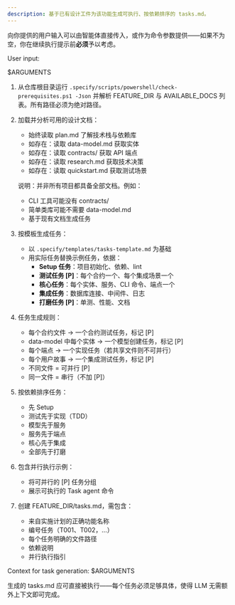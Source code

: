 ```yaml
---
description: 基于已有设计工件为该功能生成可执行、按依赖排序的 tasks.md。
---
```


向你提供的用户输入可以由智能体直接传入，或作为命令参数提供——如果不为空，你在继续执行提示前**必须**予以考虑。

User input:

$ARGUMENTS

1. 从仓库根目录运行 `.specify/scripts/powershell/check-prerequisites.ps1 -Json` 并解析 FEATURE_DIR 与 AVAILABLE_DOCS 列表。所有路径必须为绝对路径。
2. 加载并分析可用的设计文档：
   - 始终读取 plan.md 了解技术栈与依赖库
   - 如存在：读取 data-model.md 获取实体
   - 如存在：读取 contracts/ 获取 API 端点
   - 如存在：读取 research.md 获取技术决策
   - 如存在：读取 quickstart.md 获取测试场景

   说明：并非所有项目都具备全部文档。例如：
   - CLI 工具可能没有 contracts/
   - 简单类库可能不需要 data-model.md
   - 基于现有文档生成任务

3. 按模板生成任务：
   - 以 `.specify/templates/tasks-template.md` 为基础
   - 用实际任务替换示例任务，依据：
     * **Setup 任务**：项目初始化、依赖、lint
     * **测试任务 [P]**：每个合约一个、每个集成场景一个
     * **核心任务**：每个实体、服务、CLI 命令、端点一个
     * **集成任务**：数据库连接、中间件、日志
     * **打磨任务 [P]**：单测、性能、文档

4. 任务生成规则：
   - 每个合约文件 → 一个合约测试任务，标记 [P]
   - data-model 中每个实体 → 一个模型创建任务，标记 [P]
   - 每个端点 → 一个实现任务（若共享文件则不可并行）
   - 每个用户故事 → 一个集成测试任务，标记 [P]
   - 不同文件 = 可并行 [P]
   - 同一文件 = 串行（不加 [P]）

5. 按依赖排序任务：
   - 先 Setup
   - 测试先于实现（TDD）
   - 模型先于服务
   - 服务先于端点
   - 核心先于集成
   - 全部先于打磨

6. 包含并行执行示例：
   - 将可并行的 [P] 任务分组
   - 展示可执行的 Task agent 命令

7. 创建 FEATURE_DIR/tasks.md，需包含：
   - 来自实施计划的正确功能名称
   - 编号任务（T001、T002，…）
   - 每个任务明确的文件路径
   - 依赖说明
   - 并行执行指引

Context for task generation: $ARGUMENTS

生成的 tasks.md 应可直接被执行——每个任务必须足够具体，使得 LLM 无需额外上下文即可完成。
